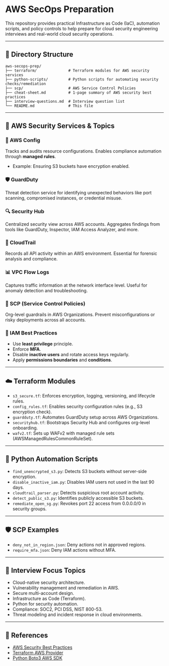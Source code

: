 # AWS SecOps Preparation

This repository provides practical Infrastructure as Code (IaC), automation scripts, and policy controls to help prepare for cloud security engineering interviews and real-world cloud security operations.

---

## 📁 Directory Structure

```
aws-secops-prep/
├── terraform/              # Terraform modules for AWS security services
├── python-scripts/         # Python scripts for automating security checks/remediation
├── scp/                    # AWS Service Control Policies
├── cheat-sheet.md          # 1-page summary of AWS security best practices
├── interview-questions.md  # Interview question list
└── README.md               # This file
```

---

## 🔐 AWS Security Services & Topics

### 🔎 AWS Config
Tracks and audits resource configurations. Enables compliance automation through **managed rules**.
- Example: Ensuring S3 buckets have encryption enabled.

### 🛡️ GuardDuty
Threat detection service for identifying unexpected behaviors like port scanning, compromised instances, or credential misuse.

### 🔍 Security Hub
Centralized security view across AWS accounts. Aggregates findings from tools like GuardDuty, Inspector, IAM Access Analyzer, and more.

### 📜 CloudTrail
Records all API activity within an AWS environment. Essential for forensic analysis and compliance.

### 📊 VPC Flow Logs
Captures traffic information at the network interface level. Useful for anomaly detection and troubleshooting.

### 📜 SCP (Service Control Policies)
Org-level guardrails in AWS Organizations. Prevent misconfigurations or risky deployments across all accounts.

### 🔐 IAM Best Practices
- Use **least privilege** principle.
- Enforce **MFA**.
- Disable **inactive users** and rotate access keys regularly.
- Apply **permissions boundaries** and **conditions**.

---

## ☁️ Terraform Modules

- `s3_secure.tf`: Enforces encryption, logging, versioning, and lifecycle rules.
- `config_rules.tf`: Enables security configuration rules (e.g., S3 encryption check).
- `guardduty.tf`: Automates GuardDuty setup across AWS Organizations.
- `securityhub.tf`: Bootstraps Security Hub and configures org-level onboarding.
- `wafv2.tf`: Sets up WAFv2 with managed rule sets (AWSManagedRulesCommonRuleSet).

---

## 🐍 Python Automation Scripts

- `find_unencrypted_s3.py`: Detects S3 buckets without server-side encryption.
- `disable_inactive_iam.py`: Disables IAM users not used in the last 90 days.
- `cloudtrail_parser.py`: Detects suspicious root account activity.
- `detect_public_s3.py`: Identifies publicly accessible S3 buckets.
- `remediate_open_sg.py`: Revokes port 22 access from 0.0.0.0/0 in security groups.

---

## 🛡️ SCP Examples

- `deny_not_in_region.json`: Deny actions not in approved regions.
- `require_mfa.json`: Deny IAM actions without MFA.

---

## 🧠 Interview Focus Topics

- Cloud-native security architecture.
- Vulnerability management and remediation in AWS.
- Secure multi-account design.
- Infrastructure as Code (Terraform).
- Python for security automation.
- Compliance: SOC2, PCI DSS, NIST 800-53.
- Threat modeling and incident response in cloud environments.

---

## 📘 References

- [AWS Security Best Practices](https://docs.aws.amazon.com/securityhub/latest/userguide/securityhub-standards.html)
- [Terraform AWS Provider](https://registry.terraform.io/providers/hashicorp/aws/latest/docs)
- [Python Boto3 AWS SDK](https://boto3.amazonaws.com/v1/documentation/api/latest/index.html)